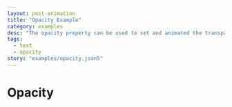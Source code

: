 ```yaml
---
layout: post-animation
title: "Opacity Example"
category: examples
desc: "The opacity property can be used to set and animated the transparency of an item."
tags: 
  - text
  - opacity
story: "examples/opacity.json5"
---
```

# Opacity

